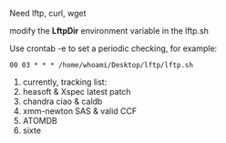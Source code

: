 Need lftp, curl, wget

modify the **LftpDir** environment variable in the lftp.sh

Use crontab -e to set a periodic checking, for example:
```crontab
00 03 * * * /home/whoami/Desktop/lftp/lftp.sh
```

1. currently, tracking list:
2. heasoft & Xspec latest patch
3. chandra ciao & caldb
3. xmm-newton SAS & valid CCF
4. ATOMDB
5. sixte
